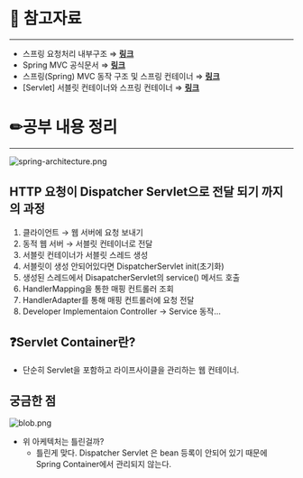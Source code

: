 # 🔗 참고자료

---

- 스프링 요청처리 내부구조 ⇒ ****[링크](https://gowoonsori.com/spring/architecture/)****
- Spring MVC 공식문서 ⇒ [**링크**](https://docs.spring.io/spring-framework/docs/current/reference/html/web.html#mvc-handlermapping-path)
- 스프링(Spring) MVC 동작 구조 및 스프링 컨테이너 ⇒ ****[링크](https://codevang.tistory.com/248)****
- [Servlet] 서블릿 컨테이너와 스프링 컨테이너 ⇒ ****[링크](https://12bme.tistory.com/555)****

# ✏공부 내용 정리

---

![spring-architecture.png](https://s3.us-west-2.amazonaws.com/secure.notion-static.com/e3e83df5-2c8c-41ea-88fb-01a1ce258e1c/spring-architecture.png?X-Amz-Algorithm=AWS4-HMAC-SHA256&X-Amz-Content-Sha256=UNSIGNED-PAYLOAD&X-Amz-Credential=AKIAT73L2G45EIPT3X45%2F20230217%2Fus-west-2%2Fs3%2Faws4_request&X-Amz-Date=20230217T011049Z&X-Amz-Expires=86400&X-Amz-Signature=5ca3e982e3aa90696d430598bad0a0985ee64712926ce1e141b59a0bc234c94e&X-Amz-SignedHeaders=host&response-content-disposition=filename%3D%22spring-architecture.png%22&x-id=GetObject)

## HTTP 요청이 Dispatcher Servlet으로 전달 되기 까지의 과정

1. 클라이언트 → 웹 서버에 요청 보내기
2. 동적 웹 서버 → 서블릿 컨테이너로 전달
3. 서블릿 컨테이너가 서블릿 스레드 생성
4. 서블릿이 생성 안되어있다면 DispatcherServlet init(초기화)
5. 생성된 스레드에서 DisapatcherServlet의 service() 메서드 호출
6. HandlerMapping을 통한 매핑 컨트롤러 조회
7. HandlerAdapter를 통해 매핑 컨트롤러에 요청 전달
8. Developer Implementaion Controller → Service 동작…

## ❓Servlet Container란?

- 단순히 Servlet을 포함하고 라이프사이클을 관리하는 웹 컨테이너.

## 궁금한 점

![blob.png](https://s3.us-west-2.amazonaws.com/secure.notion-static.com/1bec67b4-51e9-4167-9ade-92bd394d0ea7/blob.png?X-Amz-Algorithm=AWS4-HMAC-SHA256&X-Amz-Content-Sha256=UNSIGNED-PAYLOAD&X-Amz-Credential=AKIAT73L2G45EIPT3X45%2F20230217%2Fus-west-2%2Fs3%2Faws4_request&X-Amz-Date=20230217T011111Z&X-Amz-Expires=86400&X-Amz-Signature=8c8525768e7dccdb03edca4c4a9b9b7c149224080bdf2507ce777e686c8b8d14&X-Amz-SignedHeaders=host&response-content-disposition=filename%3D%22blob.png%22&x-id=GetObject)

- 위 아케텍처는 틀린걸까?
    - 틀린게 맞다.
      Dispatcher Servlet 은 bean 등록이 안되어 있기 때문에 Spring Container에서 관리되지 않는다.